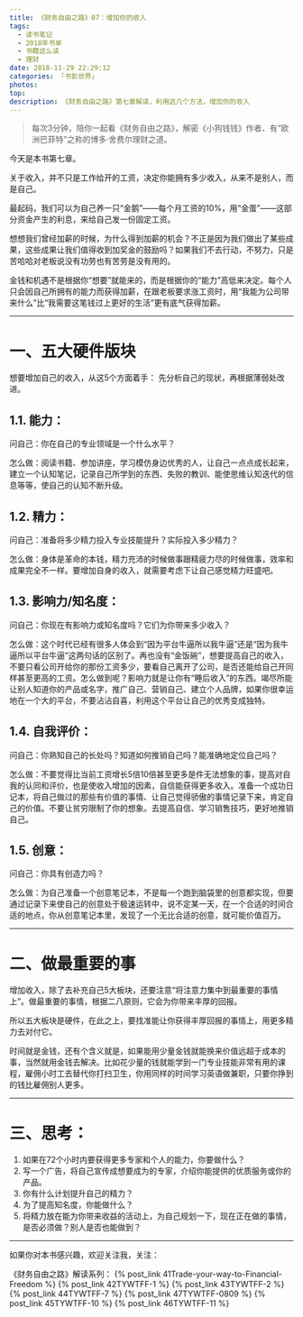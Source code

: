 ```yaml
---
title: 《财务自由之路》07：增加你的收入
tags:
  - 读书笔记
  - 2018年书单
  - 书籍这么读
  - 理财
date: 2018-11-29 22:29:12
categories: 「书影世界」
photos:
top:
description: 《财务自由之路》第七章解读，利用这几个方法，增加你的收入
---
```

>每次3分钟，陪你一起看《财务自由之路》，解密《小狗钱钱》作者、有“欧洲巴菲特”之称的博多·舍费尔理财之道。

今天是本书第七章。

关于收入，并不只是工作给开的工资，决定你能拥有多少收入，从来不是别人，而是自己。

最起码，我们可以为自己养一只“金鹅”——每个月工资的10%，用“金蛋”——这部分资金产生的利息，来给自己发一份固定工资。

想想我们曾经加薪的时候，为什么得到加薪的机会？不正是因为我们做出了某些成果，这些成果让我们值得收到加奖金的鼓励吗？如果我们不去行动，不努力，只是苦哈哈对老板说没有功劳也有苦劳是没有用的。

金钱和机遇不是根据你“想要”就能来的，而是根据你的“能力”高低来决定。每个人只会因自己所拥有的能力而获得加薪，在跟老板要求涨工资时，用“我能为公司带来什么”比“我需要这笔钱过上更好的生活”更有底气获得加薪。

---

# 一、五大硬件版块

想要增加自己的收入，从这5个方面着手：
先分析自己的现状，再根据薄弱处改进。

## 1.1. 能力：

问自己：你在自己的专业领域是一个什么水平？

怎么做：阅读书籍、参加讲座，学习模仿身边优秀的人，让自己一点点成长起来，建立一个认知笔记，记录自己所学到的东西、失败的教训、能使思维认知迭代的信息等等，使自己的认知不断升级。

## 1.2. 精力：

问自己：准备将多少精力投入专业技能提升？实际投入多少精力？

怎么做：身体是革命的本钱，精力充沛的时候做事跟精疲力尽的时候做事，效率和成果完全不一样。要增加自身的收入，就需要考虑下让自己感觉精力旺盛吧。

## 1.3. 影响力/知名度：

问自己：你现在有影响力或知名度吗？它们为你带来多少收入？

怎么做：这个时代已经有很多人体会到“因为平台牛逼所以我牛逼”还是“因为我牛逼所以平台牛逼”这两句话的区别了。再也没有“金饭碗”，想要提高自己的收入，不要只看公司开给你的那份工资多少，要看自己离开了公司，是否还能给自己开同样甚至更高的工资。怎么做到呢？影响力就是让你有“睡后收入”的东西。竭尽所能让别人知道你的产品或名字，推广自己、营销自己、建立个人品牌，如果你很幸运地在一个大的平台，不要沾沾自喜，利用这个平台让自己的优秀变成独特。

## 1.4. 自我评价：

问自己：你熟知自己的长处吗？知道如何推销自己吗？能准确地定位自己吗？

怎么做：不要觉得比当前工资增长5倍10倍甚至更多是件无法想象的事，提高对自我的认同和评价，也是使收入增加的因素，自信能获得更多收入。准备一个成功日记本，将自己做过的那些有价值的事情、让自己觉得骄傲的事情记录下来，肯定自己的价值。不要让贫穷限制了你的想象。去提高自信、学习销售技巧，更好地推销自己。

## 1.5. 创意：

问自己：你具有创造力吗？

怎么做：为自己准备一个创意笔记本，不是每一个跑到脑袋里的创意都实现，但要通过记录下来使自己的创意处于极速运转中，说不定某一天，在一个合适的时间合适的地点，你从创意笔记本里，发现了一个无比合适的创意，就可能价值百万。

---

# 二、做最重要的事

增加收入，除了去补充自己5大板块，还要注意“将注意力集中到最重要的事情上”。做最重要的事情，根据二八原则，它会为你带来丰厚的回报。

所以五大板块是硬件，在此之上，要找准能让你获得丰厚回报的事情上，用更多精力去对付它。

时间就是金钱，还有个含义就是，如果能用少量金钱就能换来价值远超于成本的事，当然就用金钱去解决。比如花少量的钱就能学到一门专业技能非常有用的课程，雇佣小时工去替代你打扫卫生，你用同样的时间学习英语做兼职，只要你挣到的钱比雇佣别人更多。

---

# 三、思考：

1. 如果在72个小时内要获得更多专家和个人的能力，你要做什么？
2. 写一个广告，将自己宣传成想要成为的专家，介绍你能提供的优质服务或你的产品。
3. 你有什么计划提升自己的精力？
4. 为了提高知名度，你能做什么？
5. 将精力放在能为你带来收益的活动上，为自己规划一下，现在正在做的事情，是否必须做？别人是否也能做到？

---
如果你对本书感兴趣，欢迎关注我，关注：

《财务自由之路》解读系列：
{% post_link 41Trade-your-way-to-Financial-Freedom %}
{% post_link 42TYWTFF-1 %}
{% post_link 43TYWTFF-2 %}
{% post_link 44TYWTFF-7 %}
{% post_link 47TYWTFF-0809 %}
{% post_link 45TYWTFF-10 %}
{% post_link 46TYWTFF-11 %}